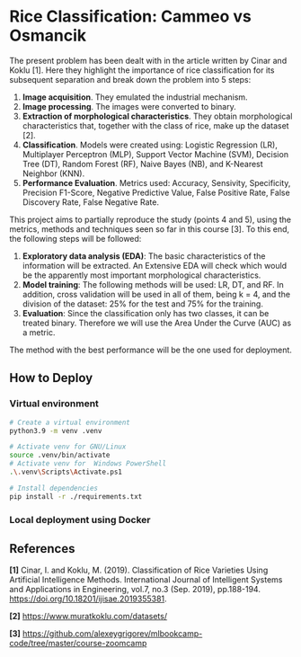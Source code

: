 # Rice Classification: Cammeo vs Osmancik

The present problem has been dealt with in the article written by Cinar and Koklu [1]. Here they highlight the importance of rice classification for its subsequent separation and break down the problem into 5 steps:
1. **Image acquisition**. They emulated the industrial mechanism.
2. **Image processing**. The images were converted to binary.
3. **Extraction of morphological characteristics**. They obtain morphological characteristics that, together with the class of rice, make up the dataset [2].
4. **Classification**. Models were created using: Logistic Regression (LR), Multiplayer Perceptron (MLP), Support Vector Machine (SVM), Decision Tree (DT), Random Forest (RF), Naive Bayes (NB), and K-Nearest Neighbor (KNN).
5. **Performance Evaluation**. Metrics used: Accuracy, Sensivity, Specificity, Precision F1-Score, Negative Predictive Value, False Positive Rate, False Discovery Rate, False Negative Rate.

This project aims to partially reproduce the study (points 4 and 5), using the metrics, methods and techniques seen so far in this course [3]. To this end, the following steps will be followed:
1. **Exploratory data analysis (EDA)**: The basic characteristics of the information will be extracted. An Extensive EDA will check which would be the apparently most important morphological characteristics.
2. **Model training**: The following methods will be used: LR, DT, and RF. In addition, cross validation will be used in all of them, being k = 4, and the division of the dataset: 25% for the test and 75% for the training.
3. **Evaluation**: Since the classification only has two classes, it can be treated binary. Therefore we will use the Area Under the Curve (AUC) as a metric.

The method with the best performance will be the one used for deployment.

## How to Deploy

### Virtual environment

```sh
# Create a virtual environment
python3.9 -m venv .venv 

# Activate venv for GNU/Linux
source .venv/bin/activate
# Activate venv for  Windows PowerShell
.\.venv\Scripts\Activate.ps1

# Install dependencies
pip install -r ./requirements.txt
```

### Local deployment using Docker



## References

**[1]** Cinar, I. and Koklu, M. (2019). Classification of Rice Varieties Using Artificial Intelligence Methods. International Journal of Intelligent Systems and Applications in Engineering,  vol.7, no.3 (Sep. 2019), pp.188-194. https://doi.org/10.18201/ijisae.2019355381. 

**[2]** https://www.muratkoklu.com/datasets/

**[3]** https://github.com/alexeygrigorev/mlbookcamp-code/tree/master/course-zoomcamp